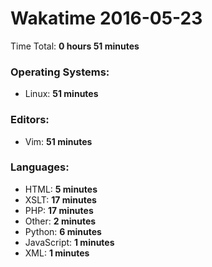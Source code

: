 # Wakatime 2016-05-23

Time Total: **0 hours 51 minutes**

### Operating Systems:
- Linux: **51 minutes** 

### Editors:
- Vim: **51 minutes** 

### Languages:
- HTML: **5 minutes** 
- XSLT: **17 minutes** 
- PHP: **17 minutes** 
- Other: **2 minutes** 
- Python: **6 minutes** 
- JavaScript: **1 minutes** 
- XML: **1 minutes** 

